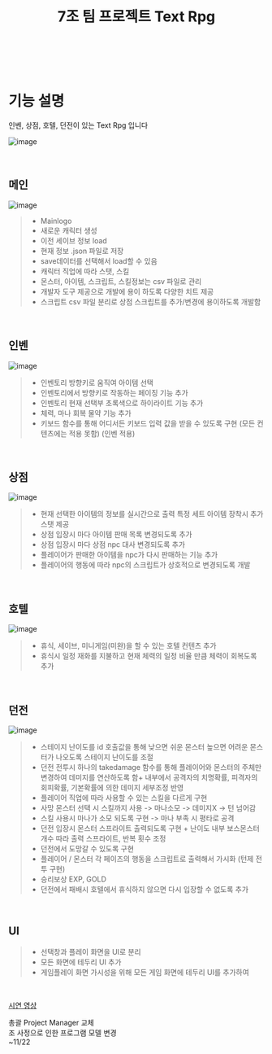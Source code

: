 <center><H1> 7조 팀 프로젝트 Text Rpg  </H1></center>
<br><br><br><br>

# 기능 설명
인벤, 상점, 호텔, 던전이 있는 Text Rpg 입니다

![image](https://github.com/levell1/levell1.github.io/assets/96651722/7800b926-a1d6-4651-8ad5-53586b7e63c1)

<br>

## 메인
![image](https://github.com/levell1/levell1.github.io/assets/96651722/b63e9160-0283-4c37-839a-cd806106b5c1)
> - Mainlogo
> - 새로운 캐릭터 생성
> - 이전 세이브 정보 load
> - 현재 정보 .json 파일로 저장
> - save데이터를 선택해서 load할 수 있음
> - 캐릭터 직업에 따라 스탯, 스킬 
> - 몬스터, 아이템, 스크립트, 스킬정보는 csv 파일로 관리
> - 개발자 도구 제공으로 개발에 용이 하도록 다양한 치트 제공
> - 스크립트 csv 파일 분리로 상점 스크립트를 추가/변경에 용이하도록 개발함

<br>

## 인벤
![image](https://github.com/levell1/levell1.github.io/assets/96651722/f1497f18-6b43-4a5a-a82f-da425bb48641)

> - 인벤토리 방향키로 움직여 아이템 선택 
> - 인벤토리에서 방향키로 작동하는 페이징 기능 추가
> - 인벤토리 현재 선택부 초록색으로 하이라이트 기능 추가
> - 체력, 마나 회복 물약 기능 추가
> - 키보드 함수를 통해 어디서든 키보드 입력 값을 받을 수 있도록 구현 (모든 컨텐츠에는 적용 못함) (인벤 적용)

<br>

## 상점
![image](https://github.com/levell1/levell1.github.io/assets/96651722/dc091b52-b2d3-4628-a312-2e19eb40a488)
> - 현재 선택한 아이템의 정보를 실시간으로 출력 특정 세트 아이템 장착시 추가 스탯 제공
> - 상점 입장시 마다 아이템 판매 목록 변경되도록 추가
> - 상점 입장시 마다 상점 npc 대사 변경되도록 추가
> - 플레이어가 판매한 아이템을 npc가 다시 판매하는 기능 추가
> - 플레이어의 행동에 따라 npc의 스크립트가 상호적으로 변경되도록 개발

<br>

## 호텔
![image](https://github.com/levell1/levell1.github.io/assets/96651722/87dc34c7-4afc-43de-a621-49625d2138c9)
> - 휴식, 세이브, 미니게임(미완)을 할 수 있는 호텔 컨텐츠 추가
> - 휴식시 일정 재화를 지불하고 현재 체력의 일정 비율 만큼 체력이 회복도록 추가

<br>

## 던전
![image](https://github.com/levell1/levell1.github.io/assets/96651722/0fdd3a8a-49f0-4490-9669-e42d29a09443)
> - 스테이지 난이도를 id 호출값을 통해 낮으면 쉬운 몬스터 높으면 어려운 몬스터가 나오도록 스테이지 난이도를 조절
> - 던전 전투시 하나의 takedamage 함수를 통해 플레이어와 몬스터의 주체만 변경하여 데미지를 연산하도록 함+ 내부에서 공격자의 치명확률, 피격자의 회피확률, 기본확률에 의한 데미지 세부조정 반영
> - 플레이어 직업에 따라 사용할 수 있는 스킬을 다르게 구현
> - 사망 몬스터 선택 시 스킬까지 사용 -> 마나소모 -> 데미지X -> 턴 넘어감
> - 스킬 사용시 마나가 소모 되도록 구현 -> 마나 부족 시 평타로 공격
> - 던전 입장시 몬스터 스프라이트 출력되도록 구현 + 난이도 내부 보스몬스터 개수 따라 출력 스프라이트, 반복 횟수 조정
> - 던전에서 도망갈 수 있도록 구현
> - 플레이어 / 몬스터 각 페이즈의 행동을 스크립트로 출력해서 가시화 (턴제 전투 구현)
> - 승리보상 EXP, GOLD
> - 던전에서 패배시 호텔에서 휴식하지 않으면 다시 입장할 수 없도록 추가

<br>

## UI
> - 선택창과 플레이 화면을 UI로 분리 
> - 모든 화면에 테두리 UI 추가
> - 게임플레이 화면 가시성을 위해 모든 게임 화면에 테두리 UI를 추가하여 

<BR>

[시연 영상](https://www.youtube.com/watch?v=JDerPl45IVQ)

총괄 Project Manager 교체  
조 사정으로 인한 프로그램 모델 변경  
~11/22

